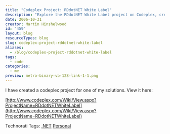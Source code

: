 ```yaml
---
title: "Codeplex Project: RDdotNET White Label"
description: "Explore the RDdotNET White Label project on Codeplex, created by Martin Hinshelwood. Discover innovative solutions and enhance your .NET development journey!"
date: 2006-10-31
creator: Martin Hinshelwood
id: "459"
layout: blog
resourceTypes: blog
slug: codeplex-project-rddotnet-white-label
aliases:
  - /blog/codeplex-project-rddotnet-white-label
tags:
  - code
categories:
  - me
preview: metro-binary-vb-128-link-1-1.png
---
```


I have created a codeplex project for one of my solutions. View it here:

[http://www.codeplex.com/Wiki/View.aspx?ProjectName=RDdotNETWhiteLabel](http://www.codeplex.com/Wiki/View.aspx?ProjectName=RDdotNETWhiteLabel)

Technorati Tags: [.NET](http://technorati.com/tags/.NET) [Personal](http://technorati.com/tags/Personal)

